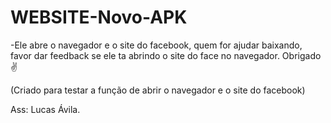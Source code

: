 # WEBSITE-Novo-APK
-Ele abre o navegador e o site do facebook, quem for ajudar baixando, favor dar feedback se ele ta abrindo o site do face no navegador. 
Obrigado  ✌️

(Criado para testar a função de abrir o navegador e o site do facebook)

Ass: Lucas Ávila.
